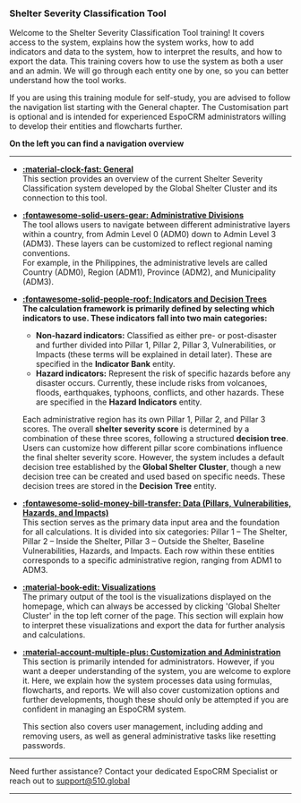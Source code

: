 ### Shelter Severity Classification Tool


<!-- markdownlint-disable-next-line no-trailing-punctuation -->

Welcome to the Shelter Severity Classification Tool training!
It covers access to the system, explains how the system works, how to add indicators and data to the system, how to interpret the results, and how to export the data. This training covers how to use the system as both a user and an admin. We will go through each entity one by one, so you can better understand how the tool works.

If you are using this training module for self-study, you are advised to follow the navigation list starting with the General chapter. The Customisation part is optional and is intended for experienced EspoCRM administrators willing to develop their entities and flowcharts further. 

**On the left you can find a navigation overview**  

---

<!-- markdownlint-disable -->
<div class="grid cards" markdown>

- **[:material-clock-fast: General](./general/index.md)**  
  This section provides an overview of the current Shelter Severity Classification system developed by the Global Shelter Cluster and its connection to this tool.

- **[:fontawesome-solid-users-gear: Administrative Divisions](./administrative_regions/page1.md)**  
  The tool allows users to navigate between different administrative layers within a country, from Admin Level 0 (ADM0) down to Admin Level 3 (ADM3). These layers can be customized to reflect regional naming conventions.  
  For example, in the Philippines, the administrative levels are called Country (ADM0), Region (ADM1), Province (ADM2), and Municipality (ADM3).

- **[:fontawesome-solid-people-roof: Indicators and Decision Trees](./indicators_and_decision_trees/page1.md)**  
  **The calculation framework is primarily defined by selecting which indicators to use. These indicators fall into two main categories:**  

  - **Non-hazard indicators:** Classified as either pre- or post-disaster and further divided into Pillar 1, Pillar 2, Pillar 3, Vulnerabilities, or Impacts (these terms will be explained in detail later). These are specified in the **Indicator Bank** entity.
  - **Hazard indicators:** Represent the risk of specific hazards before any disaster occurs. Currently, these include risks from volcanoes, floods, earthquakes, typhoons, conflicts, and other hazards. These are specified in the **Hazard Indicators** entity.

  Each administrative region has its own Pillar 1, Pillar 2, and Pillar 3 scores. The overall **shelter severity score** is determined by a combination of these three scores, following a structured **decision tree**. Users can customize how different pillar score combinations influence the final shelter severity score. However, the system includes a default decision tree established by the **Global Shelter Cluster**, though a new decision tree can be created and used based on specific needs. These decision trees are stored in the **Decision Tree** entity.

- **[:fontawesome-solid-money-bill-transfer: Data (Pillars, Vulnerabilities, Hazards, and Impacts)](./data/page1.md)**  
  This section serves as the primary data input area and the foundation for all calculations. It is divided into six categories: Pillar 1 – The Shelter, Pillar 2 – Inside the Shelter, Pillar 3 – Outside the Shelter, Baseline Vulnerabilities, Hazards, and Impacts. Each row within these entities corresponds to a specific administrative region, ranging from ADM1 to ADM3.

- **[:material-book-edit: Visualizations](./visualizations/page1.md)**  
  The primary output of the tool is the visualizations displayed on the homepage, which can always be accessed by clicking 'Global Shelter Cluster' in the top left corner of the page. This section will explain how to interpret these visualizations and export the data for further analysis and calculations.

- **[:material-account-multiple-plus: Customization and Administration](./customization/page1.md)**  
  This section is primarily intended for administrators. However, if you want a deeper understanding of the system, you are welcome to explore it. Here, we explain how the system processes data using formulas, flowcharts, and reports. We will also cover customization options and further developments, though these should only be attempted if you are confident in managing an EspoCRM system.  

  This section also covers user management, including adding and removing users, as well as general administrative tasks like resetting passwords.

</div>
<!-- markdownlint-enable -->


---

Need further assistance? Contact your dedicated EspoCRM Specialist
or reach out to support@510.global

---
